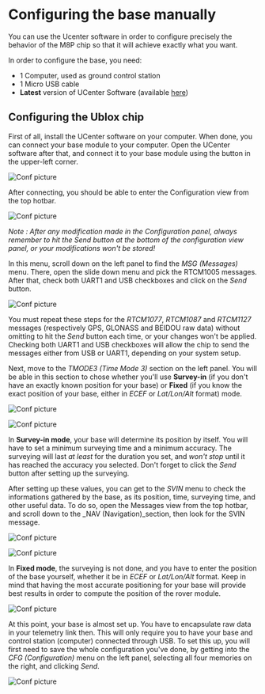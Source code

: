 # Configuring the base manually

You can use the Ucenter software in order to configure precisely the behavior of the M8P chip so that it will achieve exactly what you want.

In order to configure the base, you need:

* 1 Computer, used as ground control station
* 1 Micro USB cable
* **Latest** version of UCenter Software \(available [here](https://www.u-blox.com/en/product/u-center-windows)\)

## Configuring the Ublox chip

First of all, install the UCenter software on your computer. When done, you can connect your base module to your computer. Open the UCenter software after that, and connect it to your base module using the button in the upper-left corner.

![Conf picture](https://github.com/drotek/Doc-RTK/tree/31418126aca03a0c689cd72f9af589b41e38f72a/base/images/conf/1.png?raw=true)

After connecting, you should be able to enter the Configuration view from the top hotbar.

![Conf picture](https://github.com/drotek/Doc-RTK/tree/31418126aca03a0c689cd72f9af589b41e38f72a/base/images/conf/2.png?raw=true)

_Note : After any modification made in the Configuration panel, always remember to hit the Send button at the bottom of the configuration view panel, or your modifications won't be stored!_

In this menu, scroll down on the left panel to find the _MSG \(Messages\)_ menu. There, open the slide down menu and pick the RTCM1005 messages. After that, check both UART1 and USB checkboxes and click on the _Send_ button.

![Conf picture](https://github.com/drotek/Doc-RTK/tree/31418126aca03a0c689cd72f9af589b41e38f72a/base/images/conf/3.png?raw=true)

You must repeat these steps for the _RTCM1077_, _RTCM1087_ and _RTCM1127_ messages \(respectively GPS, GLONASS and BEIDOU raw data\) without omitting to hit the _Send_ button each time, or your changes won't be applied. Checking both UART1 and USB checkboxes will allow the chip to send the messages either from USB or UART1, depending on your system setup.

Next, move to the _TMODE3 \(Time Mode 3\)_ section on the left panel. You will be able in this section to chose whether you'll use **Survey-in** \(if you don't have an exactly known position for your base\) or **Fixed** \(if you know the exact position of your base, either in _ECEF_ or _Lat/Lon/Alt_ format\) mode.

![Conf picture](https://github.com/drotek/Doc-RTK/tree/31418126aca03a0c689cd72f9af589b41e38f72a/base/images/conf/cfgs.png?raw=true)

![Conf picture](https://github.com/drotek/Doc-RTK/tree/31418126aca03a0c689cd72f9af589b41e38f72a/base/images/conf/22.png?raw=true)

In **Survey-in mode**, your base will determine its position by itself. You will have to set a minimum surveying time and a minimum accuracy. The surveying will last _at least_ for the duration you set, and _won't stop_ until it has reached the accuracy you selected. Don't forget to click the _Send_ button after setting up the surveying.

After setting up these values, you can get to the _SVIN_ menu to check the informations gathered by the base, as its position, time, surveying time, and other useful data. To do so, open the Messages view from the top hotbar, and scroll down to the \_NAV \(Navigation\)\_section, then look for the SVIN message.

![Conf picture](https://github.com/drotek/Doc-RTK/tree/31418126aca03a0c689cd72f9af589b41e38f72a/base/images/conf/svin.png?raw=true)

![Conf picture](https://github.com/drotek/Doc-RTK/tree/31418126aca03a0c689cd72f9af589b41e38f72a/base/images/conf/svinm.png?raw=true)

In **Fixed mode**, the surveying is not done, and you have to enter the position of the base yourself, whether it be in _ECEF_ or _Lat/Lon/Alt_ format. Keep in mind that having the most accurate positioning for your base will provide best results in order to compute the position of the rover module.

![Conf picture](https://github.com/drotek/Doc-RTK/tree/31418126aca03a0c689cd72f9af589b41e38f72a/base/images/conf/5.png?raw=true)

At this point, your base is almost set up. You have to encapsulate raw data in your telemetry link then. This will only require you to have your base and control station \(computer\) connected through USB. To set this up, you will first need to save the whole configuration you've done, by getting into the _CFG \(Configuration\)_ menu on the left panel, selecting all four memories on the right, and clicking _Send_.

![Conf picture](https://github.com/drotek/Doc-RTK/tree/31418126aca03a0c689cd72f9af589b41e38f72a/base/images/conf/a1.png?raw=true)

